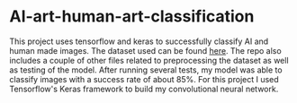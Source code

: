 # AI-art-human-art-classification
This project uses tensorflow and keras to successfully classify AI and human made images. The dataset used can be found [here](https://www.kaggle.com/datasets/kausthubkannan/ai-and-human-art-classification).
The repo also includes a couple of other files related to preprocessing the dataset as well as testing of the model. After running several tests, my model was able to classify images with a success rate of
about 85%. For this project I used Tensorflow's Keras framework to build my convolutional neural network.

